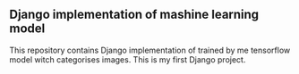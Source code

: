 ## Django implementation of mashine learning model
This repository contains Django implementation of trained by me tensorflow model witch categorises images. This is my first Django project.

